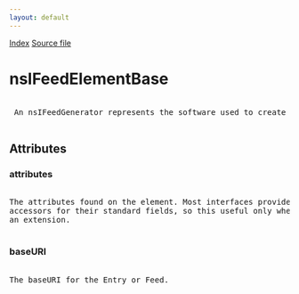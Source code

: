 ```yaml
---
layout: default
---
```

<div id='links'><a href="../index.html">Index</a>
<a href="http://dxr.mozilla.org/mozilla-central/source/toolkit/components/feeds/nsIFeedElementBase.idl">Source file</a>
</div>

# nsIFeedElementBase #
<pre>  
 An nsIFeedGenerator represents the software used to create a feed.  
  
</pre>
## Attributes ##

### attributes ###
<pre>  
The attributes found on the element. Most interfaces provide convenience  
accessors for their standard fields, so this useful only when looking for  
an extension.  
  
</pre>
### baseURI ###
<pre>  
The baseURI for the Entry or Feed.  
  
</pre>